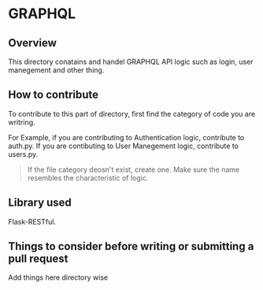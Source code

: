 # GRAPHQL

## Overview

This directory conatains and handel GRAPHQL API logic such as login, user manegement and other thing.

## How to contribute

To contribute to this part of directory, first find the category of code you are writring. 

For Example, if you are contributing to Authentication logic, contribute to auth.py. If you are contibuting to User Manegement logic, contribute to users.py.

> If the file category deosn't exist, create one. Make sure the name resembles the characteristic of logic.

## Library used

Flask-RESTful.

## Things to consider before writing or submitting a pull request

Add things here directory wise